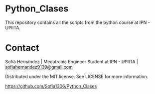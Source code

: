 # Python_Clases

This repository contains all the scripts from the python course at IPN - UPIITA.


# Contact
Sofía Hernández | Mecatronic Engineer Student at IPN - UPIITA | sofiahernandez9139@gmail.com

Distributed under the MIT license. See LICENSE for more information.

https://github.com/Sofia1306/Python_Clases
